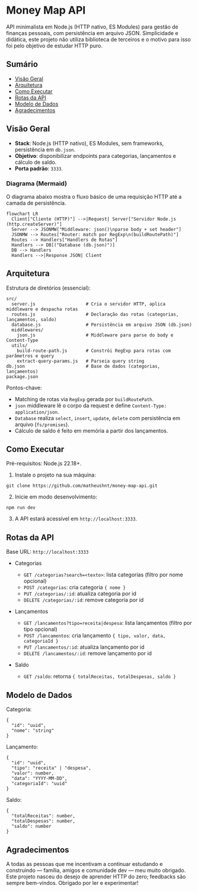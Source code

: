 # Money Map API

API minimalista em Node.js (HTTP nativo, ES Modules) para gestão de finanças pessoais, com persistência em arquivo JSON. Simplicidade e didática, este projeto não utiliza biblioteca de terceiros e o motivo para isso foi pelo objetivo de estudar HTTP puro.


## Sumário
- [Visão Geral](#visão-geral)
- [Arquitetura](#arquitetura)
- [Como Executar](#como-executar)
- [Rotas da API](#rotas-da-api)
- [Modelo de Dados](#modelo-de-dados)
- [Agradecimentos](#agradecimentos)



## Visão Geral
- **Stack**: Node.js (HTTP nativo), ES Modules, sem frameworks, persistência em `db.json`.
- **Objetivo**: disponibilizar endpoints para categorias, lançamentos e cálculo de saldo.
- **Porta padrão**: `3333`.

### Diagrama (Mermaid)
O diagrama abaixo mostra o fluxo básico de uma requisição HTTP até a camada de persistência.

```mermaid
flowchart LR
  Client["Cliente (HTTP)"] -->|Request| Server["Servidor Node.js (http.createServer)"]
  Server --> JSONMW["Middleware: json()\nparse body + set header"]
  JSONMW --> Routes["Router: match por RegExp\n(buildRoutePath)"]
  Routes --> Handlers["Handlers de Rotas"]
  Handlers --> DB[("Database (db.json)")]
  DB --> Handlers
  Handlers -->|Response JSON| Client
```

## Arquitetura
Estrutura de diretórios (essencial):

```
src/
  server.js                   # Cria o servidor HTTP, aplica middleware e despacha rotas
  routes.js                   # Declaração das rotas (categorias, lançamentos, saldo)
  database.js                 # Persistência em arquivo JSON (db.json)
  middlewares/
    json.js                   # Middleware para parse do body e Content-Type
  utils/
    build-route-path.js       # Constrói RegExp para rotas com parâmetros e query
    extract-query-params.js   # Parseia query string
db.json                       # Base de dados (categorias, lançamentos)
package.json
```

Pontos-chave:
- Matching de rotas via `RegExp` gerada por `buildRoutePath`.
- `json` middleware lê o corpo da request e define `Content-Type: application/json`.
- `Database` realiza `select`, `insert`, `update`, `delete` com persistência em arquivo (`fs/promises`).
- Cálculo de saldo é feito em memória a partir dos lançamentos.

## Como Executar
Pré-requisitos: Node.js 22.18+.

1. Instale o projeto na sua máquina:
```
git clone https://github.com/matheushnt/money-map-api.git
```
2. Inicie em modo desenvolvimento:
```
npm run dev
```
3. A API estará acessível em `http://localhost:3333`.

## Rotas da API

Base URL: `http://localhost:3333`

- Categorias
  - `GET /categorias?search=<texto>`: lista categorias (filtro por nome opcional)
  - `POST /categorias`: cria categoria `{ nome }`
  - `PUT /categorias/:id`: atualiza categoria por id
  - `DELETE /categorias/:id`: remove categoria por id

- Lançamentos
  - `GET /lancamentos?tipo=receita|despesa`: lista lançamentos (filtro por tipo opcional)
  - `POST /lancamentos`: cria lançamento `{ tipo, valor, data, categoriaId }`
  - `PUT /lancamentos/:id`: atualiza lançamento por id
  - `DELETE /lancamentos/:id`: remove lançamento por id

- Saldo
  - `GET /saldo`: retorna `{ totalReceitas, totalDespesas, saldo }`

## Modelo de Dados

Categoria:
```
{
  "id": "uuid",
  "nome": "string"
}
```

Lançamento:
```
{
  "id": "uuid",
  "tipo": "receita" | "despesa",
  "valor": number,
  "data": "YYYY-MM-DD",
  "categoriaId": "uuid"
}
```

Saldo:
```
{
  "totalReceitas": number,
  "totalDespesas": number,
  "saldo": number
}
```

## Agradecimentos

A todas as pessoas que me incentivam a continuar estudando e construindo — família, amigos e comunidade dev — meu muito obrigado. Este projeto nasceu do desejo de aprender HTTP do zero; feedbacks são sempre bem-vindos. Obrigado por ler e experimentar!
